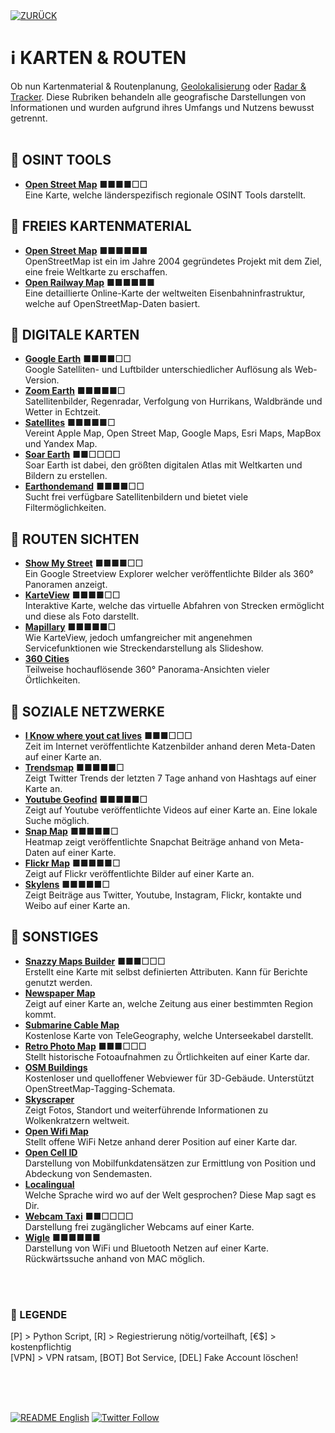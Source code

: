 <div align="left">
  <a href="https://github.com/ot2i7ba/OSINT/blob/main/de/"><img alt="ZURÜCK" src="https://img.shields.io/badge/ZURÜCK-lightgrey.svg?style=for-the-badge"></a>
</div>

# ℹ️ KARTEN & ROUTEN
Ob nun Kartenmaterial & Routenplanung, [Geolokalisierung](md/geolocation.md) oder [Radar & Tracker](md/tracker.md). Diese Rubriken behandeln alle geografische Darstellungen von Informationen und wurden aufgrund ihres Umfangs und Nutzens bewusst getrennt.<br/><br/>

## 📑 OSINT TOOLS
- **[Open Street Map](https://cipher387.github.io/osintmap/ "OSINT Map")** ■■■■□□<br/>
Eine Karte, welche länderspezifisch regionale OSINT Tools darstellt.

## 📑 FREIES KARTENMATERIAL
- **[Open Street Map](https://www.openstreetmap.de/karte.html "Open Street Map")** ■■■■■■<br/>
OpenStreetMap ist ein im Jahre 2004 gegründetes Projekt mit dem Ziel, eine freie Weltkarte zu erschaffen.
- **[Open Railway Map](https://www.openrailwaymap.org/ "Open Railway Map")** ■■■■■■<br/>
Eine detaillierte Online-Karte der weltweiten Eisenbahninfrastruktur, welche auf OpenStreetMap-Daten basiert.

## 📑 DIGITALE KARTEN
- **[Google Earth](https://earth.google.com/web/ "Google Earth")** ■■■■□□<br/>
Google Satelliten- und Luftbilder unterschiedlicher Auflösung als Web-Version.
- **[Zoom Earth](https://zoom.earth/ "Zoom Earth")** ■■■■■□<br/>
Satellitenbilder, Regenradar, Verfolgung von Hurrikans, Waldbrände und Wetter in Echtzeit.
- **[Satellites](https://satellites.pro/ "Satellites")** ■■■■■□<br/>
Vereint Apple Map, Open Street Map, Google Maps, Esri Maps, MapBox und Yandex Map.
- **[Soar Earth](https://soar.earth/ "Soar Earth")** ■■□□□□<br/>
Soar Earth ist dabei, den größten digitalen Atlas mit Weltkarten und Bildern zu erstellen.
- **[Earthondemand](https://earthondemand.astraea.earth/ "Earthondemand")** ■■■■□□<br/>
Sucht frei verfügbare Satellitenbildern und bietet viele Filtermöglichkeiten.

## 📑 ROUTEN SICHTEN
- **[Show My Street](https://showmystreet.com/ "Show My Street")** ■■■■□□<br/>
Ein Google Streetview Explorer welcher veröffentlichte Bilder als 360° Panoramen anzeigt.
- **[KarteView](https://kartaview.org/map/ "KartaView")** ■■■■□□<br/>
Interaktive Karte, welche das virtuelle Abfahren von Strecken ermöglicht und diese als Foto darstellt.
- **[Mapillary](https://www.mapillary.com/app/ "Mapillary")** ■■■■■□<br/>
Wie KarteView, jedoch umfangreicher mit angenehmen Servicefunktionen wie Streckendarstellung als Slideshow.
- **[360 Cities](https://www.360cities.net/map?lang=de "360 Cities")**<br/>
Teilweise hochauflösende 360° Panorama-Ansichten vieler Örtlichkeiten.

## 📑 SOZIALE NETZWERKE
- **[I Know where yout cat lives](https://iknowwhereyourcatlives.com/ "I know where your cat lives")** ■■■□□□<br/>
Zeit im Internet veröffentlichte Katzenbilder anhand deren Meta-Daten auf einer Karte an.
- **[Trendsmap](https://www.trendsmap.com/map "Twitter Trending Hashtags")** ■■■■■□<br/>
Zeigt Twitter Trends der letzten 7 Tage anhand von Hashtags auf einer Karte an.
- **[Youtube Geofind](https://mattw.io/youtube-geofind/ "Youtube Geofind")** ■■■■■□<br/>
Zeigt auf Youtube veröffentlichte Videos auf einer Karte an. Eine lokale Suche möglich.
- **[Snap Map](https://map.snapchat.com/ "Snapchat Map")** ■■■■■□<br/>
Heatmap zeigt veröffentlichte Snapchat Beiträge anhand von Meta-Daten auf einer Karte.
- **[Flickr Map](https://www.flickr.com/map "Flickr Map")** ■■■■■□<br/>
Zeigt auf Flickr veröffentlichte Bilder auf einer Karte an.
- **[Skylens](https://app.skylens.io/ "Skylens")** ■■■■■□<br/>
Zeigt Beiträge aus Twitter, Youtube, Instagram, Flickr, kontakte und Weibo auf einer Karte an.

## 📑 SONSTIGES
- **[Snazzy Maps Builder](https://snazzymaps.com/build-a-map "Snazzy Maps Builder")** ■■■□□□<br/>
Erstellt eine Karte mit selbst definierten Attributen. Kann für Berichte genutzt werden.
- **[Newspaper Map](https://newspapermap.com/ "Newspaper Map")**<br/>
Zeigt auf einer Karte an, welche Zeitung aus einer bestimmten Region kommt.
- **[Submarine Cable Map](https://www.submarinecablemap.com/ "Submarine Cable Map")**<br/>
Kostenlose Karte von TeleGeography, welche Unterseekabel darstellt.
- **[Retro Photo Map](https://pastvu.com/ "Retro Photo Map")** ■■■□□□<br/>
Stellt historische Fotoaufnahmen zu Örtlichkeiten auf einer Karte dar.
- **[OSM Buildings](https://osmbuildings.org/ "OSM Buildings")**<br/>
Kostenloser und quelloffener Webviewer für 3D-Gebäude. Unterstützt OpenStreetMap-Tagging-Schemata.
- **[Skyscraper](https://skyscraperpage.com/ "Skyscraper")**<br/>
Zeigt Fotos, Standort und weiterführende Informationen zu Wolkenkratzern weltweit.
- **[Open Wifi Map](https://openwifimap.net/ "Open Wifi Map")**<br/>
Stellt offene WiFi Netze anhand derer Position auf einer Karte dar.
- **[Open Cell ID](https://opencellid.org/ "Open Cell ID")**<br/>
Darstellung von Mobilfunkdatensätzen zur Ermittlung von Position und Abdeckung von Sendemasten.
- **[Localingual](https://localingual.com/ "Localingual")**<br/>
Welche Sprache wird wo auf der Welt gesprochen? Diese Map sagt es Dir.
- **[Webcam Taxi](https://www.webcamtaxi.com/en/germany.html "Webcam Taxi")** ■■□□□□<br/>
Darstellung frei zugänglicher Webcams auf einer Karte.
- **[Wigle](https://www.wigle.net/ "Wireless Network Mapping")** ■■■■■■<br/>
Darstellung von WiFi und Bluetooth Netzen auf einer Karte. Rückwärtssuche anhand von MAC möglich.

<br/><br/>
### 📌 LEGENDE
[P] > Python Script, [R] > Regiestrierung nötig/vorteilhaft, [€$] > kostenpflichtig<br/>[VPN] > VPN ratsam, [BOT] Bot Service, [DEL] Fake Account löschen!<br/><br/>

<br/><br/>
<div align="left">
  <a href="https://github.com/ot2i7ba/OSINT/blob/main/en/README.md"><img alt="README English" src="https://img.shields.io/badge/README-English-lightgrey.svg?style=for-the-badge"></a>
  <a href="https://twitter.com/intent/follow?screen_name=ot2i7ba"><img alt="Twitter Follow" src="https://img.shields.io/twitter/follow/ot2i7ba?logo=twitter&logoColor=white&style=for-the-badge"></a>
</div>
